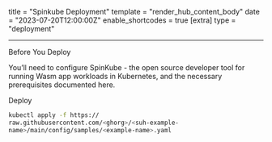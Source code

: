 title = "Spinkube Deployment"
template = "render_hub_content_body"
date = "2023-07-20T12:00:00Z"
enable_shortcodes = true
[extra]
type = "deployment"

---

Before You Deploy

You’ll need to configure SpinKube - the open source developer tool
for running Wasm app workloads in Kubernetes, and the necessary
prerequisites documented here.

Deploy

```bash
kubectl apply -f https://
raw.githubusercontent.com/<ghorg>/<suh-example-
name>/main/config/samples/<example-name>.yaml
```
